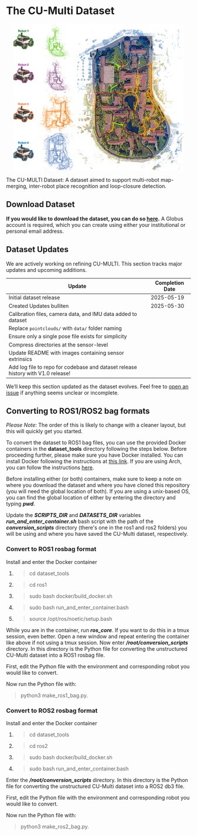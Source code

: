 # The CU-Multi Dataset
<p align="center">
  <img src="./assets/banner_light.png" alt="banner" height="400">
</p>

The CU-MULTI Dataset: A dataset aimed to support multi-robot map-merging, inter-robot place recognition and loop-closure detection.

## Download Dataset
**If you would like to download the dataset, you can do so [here](https://drive.google.com/drive/folders/1lrhCDy2flNDyyPkKeTmA8tNgFj4JxSwi?usp=sharing](https://app.globus.org/file-manager?origin_id=ae3a873e-d159-4e7b-8a57-9be2699eea52&origin_path=%2F)).** A Globus account is required, which you can create using either your institutional or personal email address.

## Dataset Updates

We are actively working on refining CU-MULTI. This section tracks major updates and upcoming additions.

| **Update**                                                                          | **Completion Date** | 
|-------------------------------------------------------------------------------------|---------------------|
| Initial dataset release                                                             | 2025-05-19 |
| Created Updates bulliten                                                            | 2025-05-30 |
| Calibration files, camera data, and IMU data added to dataset                       | |
| Replace `pointclouds/` with `data/` folder naming                                   | |
| Ensure only a single pose file exists for simplicity                                | |
| Compress directories at the sensor-level                                            | |
| Update README with images containing sensor extrinsics                              | |
| Add log file to repo for codebase and dataset release history with V1.0 release!    | |

We’ll keep this section updated as the dataset evolves. Feel free to [open an issue](https://github.com/arpg/CU-Multi/issues) if anything seems unclear or incomplete.

## Converting to ROS1/ROS2 bag formats
*Please Note*: The order of this is likely to change with a cleaner layout, but this will quickly get you started. 

To convert the dataset to ROS1 bag files, you can use the provided Docker containers in the **dataset_tools** directory following the steps below. Before proceeding further, please make sure you have Docker installed. You can install Docker following the instructions at [this link](https://docs.docker.com/engine/install/). If you are using Arch, you can follow the instructions [here](https://itsfoss.com/install-docker-arch-linux/).

Before installing either (or both) containers, make sure to keep a note on where you download the dataset and where you have cloned this repository (you will need the global location of both). If you are using a unix-based OS, you can find the global location of either by entering the directory and typing ***pwd***.

Update the ***SCRIPTS_DIR*** and ***DATASETS_DIR*** variables ***run_and_enter_container.sh*** bash script with the path of the ***conversion_scripts*** directory (there's one in the ros1 and ros2 folders) you will be using and where you have saved the CU-Multi dataset, respectively. 

### Convert to ROS1 rosbag format

Install and enter the Docker container
1. > cd dataset_tools
2. > cd ros1
3. > sudo bash docker/build_docker.sh
4. > sudo bash run_and_enter_container.bash
5. > source /opt/ros/noetic/setup.bash

While you are in the container, run ***ros_core***. If you want to do this in a tmux session, even better. Open a new window and repeat entering the container like above if not using a tmux session. Now enter ***/root/conversion_scripts*** directory. In this directory is the Python file for converting the unstructured CU-Multi dataset into a ROS1 rosbag file.

First, edit the Python file with the environment and corresponding robot you would like to convert.

Now run the Python file with:

> python3 make_ros1_bag.py. 

### Convert to ROS2 rosbag format

Install and enter the Docker container
1. > cd dataset_tools
2. > cd ros2
3. > sudo bash docker/build_docker.sh
4. > sudo bash run_and_enter_container.bash

Enter the ***/root/conversion_scripts*** directory. In this directory is the Python file for converting the unstructured CU-Multi dataset into a ROS2 db3 file.

First, edit the Python file with the environment and corresponding robot you would like to convert.

Now run the Python file with:

> python3 make_ros2_bag.py. 
